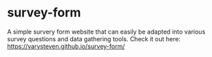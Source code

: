 # survey-form
A simple survery form website that can easily be adapted into various survey questions and data gathering tools.
Check it out here: https://varysteven.github.io/survey-form/
